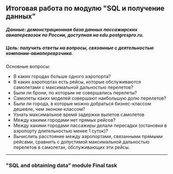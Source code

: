 ## Итоговая работа по модулю "SQL и получение данных"

##### Данные: демонстрационная база данных пассажирских авиаперевозок по России, доступная на edu.postgrespro.ru.

##### Цель: получить ответы на вопросы, связанные с деятельностью компании-авиапереврзчика.

Основные вопросы:
- В каких городах больше одного аэропорта?
- В каких аэропортах есть рейсы, которые обслуживаются самолетами с максимальной дальностью перелетов?
- Были ли брони, по которым не совершались перелеты?
- Самолеты каких моделей совершают наибольшую долю перелетов?
- Были ли города, в которые можно добраться бизнес-классом дешевле, чем эконом-классом?
- Узнать максимальное время задержки вылетов самолетов
- Между какими городами нет прямых рейсов?
- Между какими городами пассажиры делали пересадки (остановки в аэропорту длительностью менее 1 суток)?
- Вычислить расстояние между аэропортами, связанными прямыми рейсами, сравнить с допустимой максимальной дальностью перелетов в самолетах, обслуживающих эти рейсы.

--------------------------------------------------------------------------------

### "SQL and obtaining data" module Final task
